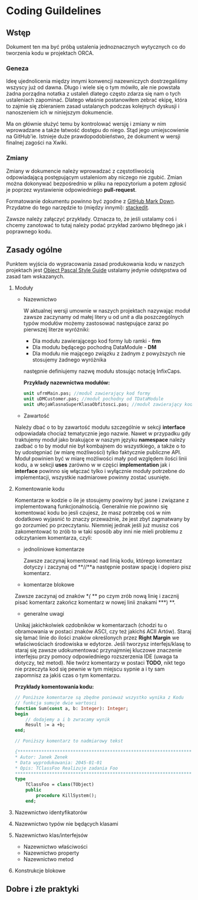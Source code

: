 # Coding Guildelines

## Wstęp

Dokument ten ma być próbą ustalenia jednoznacznych wytycznych co do tworzenia kodu w projektach ORCA.

### Geneza

Ideę ujednolicenia między innymi konwencji nazewniczych dostrzegaliśmy wszyscy już od dawna. Długo i wiele się o tym mówiło, ale nie powstała żadna porządna notatka z ustaleń dlatego często zdarza się nam o tych ustaleniach zapominać. Dlatego właśnie postanowiłem zebrać ekipę, która to zajmie się zbieraniem zasad ustalanych podczas kolejnych dyskusji i nanoszeniem ich w niniejszym dokumencie. 
	
Ma on głównie służyć temu by kontrolować wersję i zmiany w nim wprowadzane a także łatwość dostępu do niego. Stąd jego umiejscowienie na GitHub'ie. Istnieje duże prawdopodobieństwo, że dokument w wersji finalnej zagości na Xwiki.

### Zmiany

Zmiany w dokumencie należy wprowadzać z częstotliwością odpowiadającą postępującym ustaleniom aby niczego nie zgubić. Zmian można dokonywać bezpośrednio w pliku na repozytorium a potem zgłosić je poprzez wystawienie odpowiedniego **pull-request**.
	
Formatowanie dokumentu powinno być zgodne z [GitHub Mark Down](https://guides.github.com/features/mastering-markdown/). Przydatne do tego narzędzie to (między innymi): [stackedit](https://stackedit.io/).

Zawsze należy załączyć przykłady. Oznacza to, że jeśli ustalamy coś i chcemy zanotować to tutaj należy podać przykład zarówno błędnego jak i poprawnego kodu.

## Zasady ogólne

Punktem wyjścia do wypracowania zasad produkowania kodu w naszych projektach jest [Object Pascal Style Guide](http://edn.embarcadero.com/article/10280) ustalamy jedynie odstępstwa od zasad tam wskazanych.

 1. Moduły
	- Nazewnictwo
		
		W aktualnej wersji umownie w naszych projektach nazywając moduł zawsze zaczynamy od małej litery u od *unit* a dla poszczególnych typów modułów możemy zastosować następujące zaraz po pierwszej literze wyróżniki:
		
	 	- Dla modułu zawierającego kod formy lub ramki - **frm**
	 	- Dla modułu będącego pochodną DataModule - **DM**
	 	- Dla modułu nie mającego związku z żadnym z powyższych nie stosujemy żadnego wyróżnika

		następnie definiujemy nazwę modułu stosując notację InfixCaps.

		**Przykłady nazewnictwa modułów:**
		````pascal
		unit ufrmMain.pas; //moduł zawierający kod formy
		unit uDMCustomer.pas; //moduł pochodny od TDataModule
		unit uMojaWlasnaSuperKlasaObfitosci.pas; //moduł zawierający kod klasy obfitości ;)
		````

	- Zawartość

	Należy dbać o to by zawartość modułu szczególnie w sekcji **interface** odpowiadała chociaż tematycznie jego nazwie. Nawet w przypadku gdy traktujemy moduł jako brakujące w naszym języku **namespace** należy zadbać o to by moduł nie był kombajnem do wszystkiego, a także o to by udostępniać (w miarę możliwości) tylko faktycznie publiczne API. Moduł powinien być w miarę możliwości mały pod względem ilości linii kodu, a w sekcji **uses** zarówno w w części **implementation** jak i **interface** powinno się włączać tylko i wyłącznie moduły potrzebne do implementacji, wszystkie nadmiarowe powinny zostać usunięte.
	
2. Komentowanie kodu

	Komentarze w kodzie o ile je stosujemy powinny być jasne i związane z implementowaną funkcjonalnością. Generalnie nie powinno się komentować kodu bo jesli czujesz, że masz potrzebę coś w nim dodatkowo wyjasnić to znaczy przeważnie, że jest zbyt zagmatwany by go zorzumieć po przeczytaniu. Niemniej jednak jeśli już musisz coś zakomentować to zrób to w taki sposób aby inni nie mieli problemu z odczytaniem komentarza, czyli:

	- jednoliniowe komentarze

		Zawsze zaczynaj komentować nad linią kodu, którego komentarz dotyczy i zaczynaj od **//**a następnie postaw spację i dopiero pisz komentarz.

	- komentarze blokowe

	Zawsze zaczynaj od znaków **(* ** po czym zrób nową linię i zacznij pisać komentarz zakończ komentarz w nowej linii znakami ***) **.

	- generalne uwagi

	Unikaj jakichkolwiek ozdobników w komentarzach (chodzi tu o obramowania w postaci znaków ASCI, czy też jakichś ACII Artów). Staraj się łamać linie do ilości znaków określonych przez **Right Margin** we właściwościach środowiska w edytorze. 
	Jeśli tworzysz interfejs/klasę to staraj się zawsze udokumentować przynajmniej kluczowe znaczenie interfejsu przy pomocy odpowiedniego rozszerzenia IDE (uwaga ta dotyczy, też metod).
	Nie twórz komentarzy w postaci **TODO**, nikt tego nie przeczyta kod się pewnie w tym miejscu sypnie a i ty sam zapomnisz za jakiś czas o tym komentarzu.

	**Przykłady komentowania kodu:**
	````pascal
	// Poniższe komentarze są zbędne ponieważ wszystko wynika z Kodu
	// funkcja sumuje dwie wartosci
	function Sum(const a, b: Integer): Integer;
	begin
		// dodajemy a i b zwracamy wynik
		Result := a +b;
	end;

	// Poniższy komentarz to nadmiarowy tekst 

	{*************************************************************************************************
	* Autor: Janek Zenek
	* Data wyprodukowania: 2045-01-01
	* Opis: TClassFoo Realizuje zadania Foo 
	**************************************************************************************************}
	type
		TClassFoo = class(TObject)
		public 
			procedure KillSystem();
		end; 
	````
3. Nazewnictwo identyfikatorów
4. Nazewnictwo typów nie będących klasami
5. Nazewnictwo klas/interfejsów
	- Nazewnictwo właściwości
	- Nazewnictwo property
	- Nazewnictwo metod
6. Konstrukcje blokowe

## Dobre i złe praktyki
